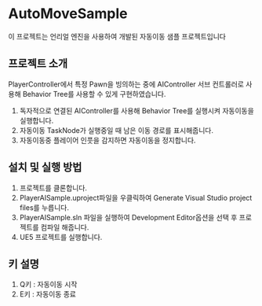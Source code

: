 # AutoMoveSample

이 프로젝트는 언리얼 엔진을 사용하여 개발된 자동이동 샘플 프로젝트입니다


## 프로젝트 소개

PlayerController에서 특정 Pawn을 빙의하는 중에 AIController 서브 컨트롤러로 사용해 Behavior Tree를 사용할 수 있게 구현하였습니다.

1. 독자적으로 연결된 AIController를 사용해 Behavior Tree를 실행시켜 자동이동을 실행합니다.
2. 자동이동 TaskNode가 실행중일 때 남은 이동 경로를 표시해줍니다.
3. 자동이동중 플레이어 인풋을 감지하면 자동이동을 정지합니다.

## 설치 및 실행 방법
1. 프로젝트를 클론합니다.
2. PlayerAISample.uproject파일을 우클릭하여 Generate Visual Studio project files를 누릅니다.
3. PlayerAISample.sln 파일을 실행하여 Development Editor옵션을 선택 후 프로젝트를 컴파일 해줍니다. 
4. UE5 프로젝트를 실행합니다.

## 키 설명
1. Q키 : 자동이동 시작
2. E키 : 자동이동 종료
